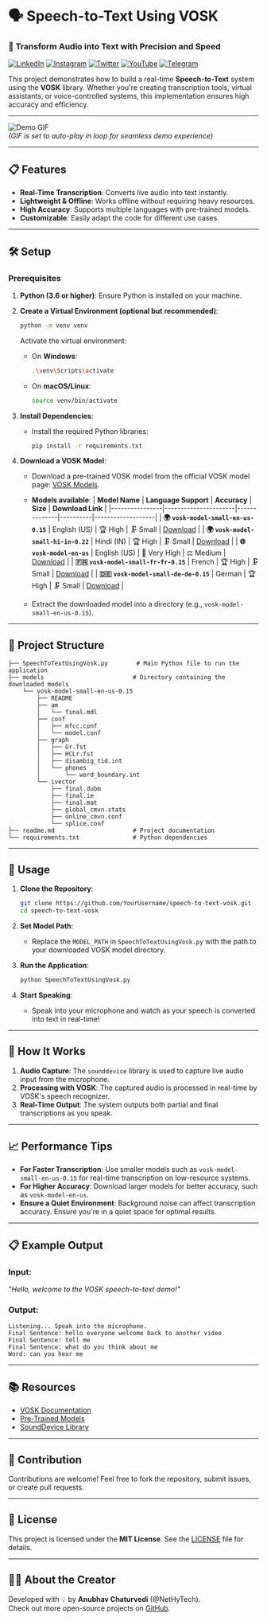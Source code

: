 # 🗣️ **Speech-to-Text Using VOSK**

### 🚀 **Transform Audio into Text with Precision and Speed**

[![LinkedIn][linkedin-shield]][linkedin-url]
[![Instagram][instagram-shield]][instagram-url]
[![Twitter][twitter-shield]][twitter-url]
[![YouTube][youtube-shield]][youtube-url]
[![Telegram][telegram-shield]][telegram-url]

This project demonstrates how to build a real-time **Speech-to-Text** system using the **VOSK** library. Whether you're creating transcription tools, virtual assistants, or voice-controlled systems, this implementation ensures high accuracy and efficiency.

---

![Demo GIF](https://github.com/user-attachments/assets/255c2c3d-99dc-4752-8469-6ef64f42e267)  
*(GIF is set to auto-play in loop for seamless demo experience)*

---

## 📋 **Features**

- **Real-Time Transcription**: Converts live audio into text instantly.
- **Lightweight & Offline**: Works offline without requiring heavy resources.
- **High Accuracy**: Supports multiple languages with pre-trained models.
- **Customizable**: Easily adapt the code for different use cases.

---

## 🛠️ **Setup**

### **Prerequisites**

1. **Python (3.6 or higher)**: Ensure Python is installed on your machine.
2. **Create a Virtual Environment (optional but recommended)**:
   ```bash
   python -m venv venv
   ```
   Activate the virtual environment:
   - On **Windows**:
     ```bash
     .\venv\Scripts\activate
     ```
   - On **macOS/Linux**:
     ```bash
     source venv/bin/activate
     ```
3. **Install Dependencies**:
   - Install the required Python libraries:
     ```bash
     pip install -r requirements.txt
     ```

4. **Download a VOSK Model**:
   - Download a pre-trained VOSK model from the official VOSK model page: [VOSK Models](https://alphacephei.com/vosk/models).
   - **Models available**:
     | **Model Name** | **Language Support** | **Accuracy** | **Size** | **Download Link** |
     |----------------|----------------------|--------------|----------|-------------------|
     | **🌍 `vosk-model-small-en-us-0.15`** | English (US) | 🏆 High | 🗜️ Small | [Download](https://alphacephei.com/vosk/models/vosk-model-small-en-us-0.15) |
     | **🌍 `vosk-model-small-hi-in-0.22`** | Hindi (IN) | 🏆 High | 🗜️ Small | [Download](https://alphacephei.com/vosk/models/vosk-model-small-hi-in-0.22) |
     | **🌐 `vosk-model-en-us`** | English (US) | 🏅 Very High | ⚖️ Medium | [Download](https://alphacephei.com/vosk/models/vosk-model-en-us) |
     | **🇫🇷 `vosk-model-small-fr-fr-0.15`** | French | 🏆 High | 🗜️ Small | [Download](https://alphacephei.com/vosk/models/vosk-model-small-fr-fr-0.15) |
     | **🇩🇪 `vosk-model-small-de-de-0.15`** | German | 🏆 High | 🗜️ Small | [Download](https://alphacephei.com/vosk/models/vosk-model-small-de-de-0.15) |

   - Extract the downloaded model into a directory (e.g., `vosk-model-small-en-us-0.15`).

---

## 📂 **Project Structure**

```
├── SpeechToTextUsingVosk.py        # Main Python file to run the application
├── models                         # Directory containing the downloaded models
    └── vosk-model-small-en-us-0.15
        ├── README
        ├── am
        │   └── final.mdl
        ├── conf
        │   ├── mfcc.conf
        │   └── model.conf
        ├── graph
        │   ├── Gr.fst
        │   ├── HCLr.fst
        │   ├── disambig_tid.int
        │   └── phones
        │       └── word_boundary.int
        └── ivector
            ├── final.dubm
            ├── final.ie
            ├── final.mat
            ├── global_cmvn.stats
            ├── online_cmvn.conf
            └── splice.conf
├── readme.md                      # Project documentation
└── requirements.txt               # Python dependencies
```

---

## 🚀 **Usage**

1. **Clone the Repository**:
   ```bash
   git clone https://github.com/YourUsername/speech-to-text-vosk.git
   cd speech-to-text-vosk
   ```

2. **Set Model Path**:
   - Replace the `MODEL_PATH` in `SpeechToTextUsingVosk.py` with the path to your downloaded VOSK model directory.

3. **Run the Application**:
   ```bash
   python SpeechToTextUsingVosk.py
   ```

4. **Start Speaking**:
   - Speak into your microphone and watch as your speech is converted into text in real-time!

---

## 🧩 **How It Works**

1. **Audio Capture**: The `sounddevice` library is used to capture live audio input from the microphone.
2. **Processing with VOSK**: The captured audio is processed in real-time by VOSK's speech recognizer.
3. **Real-Time Output**: The system outputs both partial and final transcriptions as you speak.

---

## 📈 **Performance Tips**

- **For Faster Transcription**: Use smaller models such as `vosk-model-small-en-us-0.15` for real-time transcription on low-resource systems.
- **For Higher Accuracy**: Download larger models for better accuracy, such as `vosk-model-en-us`.
- **Ensure a Quiet Environment**: Background noise can affect transcription accuracy. Ensure you're in a quiet space for optimal results.

---

## 📋 **Example Output**

### Input:
_"Hello, welcome to the VOSK speech-to-text demo!"_

### Output:
```shell
Listening... Speak into the microphone.
Final Sentence: hello everyone welcome back to another video
Final Sentence: tell me
Final Sentence: what do you think about me
Word: can you hear me
```

---

## 📚 **Resources**

- [VOSK Documentation](https://alphacephei.com/vosk/)
- [Pre-Trained Models](https://alphacephei.com/vosk/models)
- [SoundDevice Library](https://python-sounddevice.readthedocs.io/)

---

## 🤝 **Contribution**

Contributions are welcome! Feel free to fork the repository, submit issues, or create pull requests.  

---

## 📜 **License**

This project is licensed under the **MIT License**. See the [LICENSE](LICENSE) file for details.

---

## 🧑‍💻 **About the Creator**

Developed with 💡 by **Anubhav Chaturvedi** (@NetHyTech).  
Check out more open-source projects on [GitHub](https://github.com/AnubhavChaturvedi-GitHub).

<!-- Linkedin -->

[linkedin-shield]: https://img.shields.io/badge/-LinkedIn-black.svg?style=for-the-badge&logo=linkedin&colorB=0B5FBB
[linkedin-url]: https://www.linkedin.com/in/anubhav-chaturvedi-/

<!-- Instagram -->

[instagram-shield]: https://img.shields.io/badge/Instagram-%23E4405F.svg?style=for-the-badge&logo=Instagram&logoColor=white
[instagram-url]: https://www.instagram.com/_anubhav__chaturvedi_/

<!-- Twitter -->

[twitter-shield]: https://img.shields.io/badge/Twitter-%231DA1F2.svg?style=for-the-badge&logo=Twitter&logoColor=white
[twitter-url]: https://x.com/AnubhavChatu


<!-- YouTube -->
[youtube-shield]: https://img.shields.io/badge/YouTube-%23FF0000.svg?style=for-the-badge&logo=YouTube&logoColor=white
[youtube-url]: https://www.youtube.com/@NetHyTech

<!-- Telegram -->
[telegram-shield]: https://img.shields.io/badge/Telegram-%231DA1F2.svg?style=for-the-badge&logo=Telegram&logoColor=white
[telegram-url]: https://t.me/YourTelegramUsername

